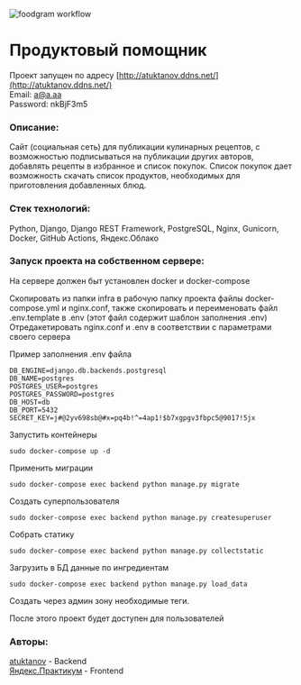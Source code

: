 ![foodgram workflow](https://github.com/atuktanov/foodgram-project-react/workflows/foodgram_workflow/badge.svg)
# Продуктовый помощник
Проект запущен по адресу [http://atuktanov.ddns.net/](http://atuktanov.ddns.net/)  
Email: a@a.aa  
Password: nkBjF3m5
### Описание:
Сайт (социальная сеть) для публикации кулинарных рецептов, с возможностью подписываться на публикации других авторов, добавлять рецепты в избранное и
список покупок. Список покупок дает возможность скачать список продуктов, необходимых для приготовления добавленных блюд.

### Стек технологий: 
Python, Django, Django REST Framework, PostgreSQL, Nginx, Gunicorn, Docker, GitHub Actions, Яндекс.Облако

### Запуск проекта на собственном сервере:
На сервере должен быт установлен docker и docker-compose

Скопировать из папки infra в рабочую папку проекта файлы docker-compose.yml и nginx.conf, также скопировать и переименовать файл .env.template в .env (этот файл содержит шаблон заполнения .env) 
Отредакетировать nginx.conf и .env в соответствии с параметрами своего сервера

Пример заполнения .env файла
```
DB_ENGINE=django.db.backends.postgresql
DB_NAME=postgres
POSTGRES_USER=postgres
POSTGRES_PASSWORD=postgres
DB_HOST=db
DB_PORT=5432
SECRET_KEY=j#@2yv698sb@#x=pq4b!^=4ap1!$b7xgpgv3fbpc5@9017!5jx
```

Запустить контейнеры
```
sudo docker-compose up -d
```
Применить миграции
```
sudo docker-compose exec backend python manage.py migrate
```
Cоздать суперпользователя
```
sudo docker-compose exec backend python manage.py createsuperuser
```
Cобрать статику
```
sudo docker-compose exec backend python manage.py collectstatic
```
Загрузить в БД данные по ингредиентам
``` 
sudo docker-compose exec backend python manage.py load_data
```
Создать через админ зону необходимые теги.

После этого проект будет доступен для пользователей

### Авторы:
[atuktanov](https://github.com/atuktanov) - Backend  
[Яндекс.Практикум](https://github.com/yandex-praktikum/foodgram-project-react) - Frontend